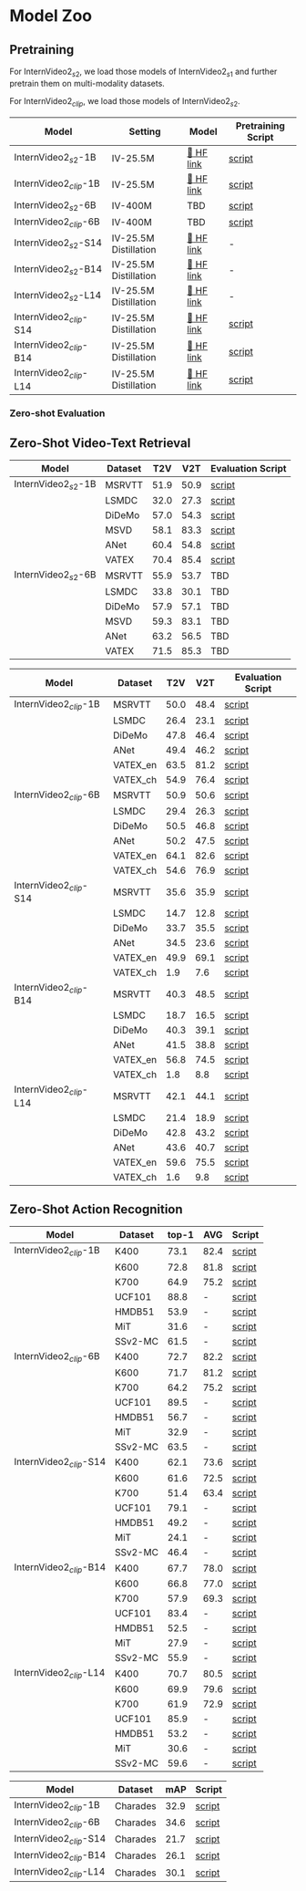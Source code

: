 # Model Zoo


## Pretraining 
For $\text{InternVideo2}_{s2}$, we load those models of $\text{InternVideo2}_{s1}$ and further pretrain them on multi-modality datasets.

For $\text{InternVideo2}_{clip}$, we load those models of $\text{InternVideo2}_{s2}$.


| Model    | Setting     | Model  | Pretraining Script  |
| -------- | ----------- | ------ | ------------- |
| $\text{InternVideo2}_{s2}$-1B | IV-25.5M          | [:hugs: HF link](https://huggingface.co/OpenGVLab/InternVideo2-Stage2_1B-224p-f4) | [script](scripts/pretraining/stage2/1B/run.sh)  |
| $\text{InternVideo2}_{clip}$-1B | IV-25.5M        |  [:hugs: HF link](https://huggingface.co/OpenGVLab/InternVideo2-CLIP-1B-224p-f8) | [script](scripts/pretraining/clip/1B/run.sh)  |
| $\text{InternVideo2}_{s2}$-6B | IV-400M         |  TBD | [script](scripts/pretraining/stage2/6B/run.sh) |
| $\text{InternVideo2}_{clip}$-6B | IV-400M         |  TBD | [script](scripts/pretraining/clip/6B/run.sh) |
| $\text{InternVideo2}_{s2}$-S14 | IV-25.5M Distillation |  [:hugs: HF link](https://huggingface.co/OpenGVLab/InternVideo2_distillation_models/blob/main/stage1/S14/S14_dist_1B_stage2/pytorch_model.bin) | - |
| $\text{InternVideo2}_{s2}$-B14 | IV-25.5M Distillation |  [:hugs: HF link](https://huggingface.co/OpenGVLab/InternVideo2_distillation_models/tree/main/stage1/B14/B14_dist_1B_stage2/pytorch_model.bin) | - |
| $\text{InternVideo2}_{s2}$-L14 | IV-25.5M Distillation |  [:hugs: HF link](https://huggingface.co/OpenGVLab/InternVideo2_distillation_models/blob/main/stage1/L14/L14_dist_1B_stage2/pytorch_model.bin) | - |
| $\text{InternVideo2}_{clip}$-S14 | IV-25.5M Distillation |  [:hugs: HF link](https://huggingface.co/OpenGVLab/InternVideo2_distillation_models/resolve/main/clip/S14/pytorch_model.bin) | [script](scripts/pretraining/clip/S14/run.sh) |
| $\text{InternVideo2}_{clip}$-B14 | IV-25.5M Distillation |  [:hugs: HF link](https://huggingface.co/OpenGVLab/InternVideo2_distillation_models/resolve/main/clip/B14/pytorch_model.bin) | [script](scripts/pretraining/clip/B14/run.sh) |
| $\text{InternVideo2}_{clip}$-L14 | IV-25.5M Distillation |  [:hugs: HF link](https://huggingface.co/OpenGVLab/InternVideo2_distillation_models/resolve/main/clip/L14/pytorch_model.bin) | [script](scripts/pretraining/clip/L14/run.sh) |


### Zero-shot Evaluation

## Zero-Shot Video-Text Retrieval

| Model    | Dataset     |  T2V  | V2T  | Evaluation Script  |
| -------- | ----------- | ------ | ------- | ------- |
| $\text{InternVideo2}_{s2}$-1B | MSRVTT | 51.9 | 50.9 | [script](scripts/evaluation/stage2/zero_shot/1B/eval_msrvtt.sh) |
|                               | LSMDC  | 32.0 | 27.3 | [script](scripts/evaluation/stage2/zero_shot/1B/eval_lsmdc.sh) |
|                               | DiDeMo | 57.0 | 54.3 | [script](scripts/evaluation/stage2/zero_shot/1B/eval_didemo.sh) |
|                               | MSVD   | 58.1 | 83.3 | [script](scripts/evaluation/stage2/zero_shot/1B/eval_msvd.sh) |
|                               | ANet   | 60.4 | 54.8 | [script](scripts/evaluation/stage2/zero_shot/1B/eval_anet.sh) |
|                               | VATEX  | 70.4 | 85.4 | [script](scripts/evaluation/stage2/zero_shot/1B/eval_vatex.sh) |
| $\text{InternVideo2}_{s2}$-6B | MSRVTT | 55.9 | 53.7 | TBD |
|                               | LSMDC  | 33.8 | 30.1 | TBD |
|                               | DiDeMo | 57.9 | 57.1 | TBD |
|                               | MSVD   | 59.3 | 83.1 | TBD |
|                               | ANet   | 63.2 | 56.5 | TBD |
|                               | VATEX  | 71.5 | 85.3 | TBD |


| Model    | Dataset     |  T2V  | V2T  | Evaluation Script  |
| -------- | ----------- | ------ | ------- | ------- |
| $\text{InternVideo2}_{clip}$-1B | MSRVTT | 50.0 | 48.4 | [script](scripts/evaluation/clip/zero_shot/1B/eval_msrvtt.sh) |
|                               | LSMDC  | 26.4 | 23.1 | [script](scripts/evaluation/clip/zero_shot/1B/eval_lsmdc.sh) |
|                               | DiDeMo | 47.8 | 46.4 | [script](scripts/evaluation/clip/zero_shot/1B/eval_didemo.sh) |
|                               | ANet   | 49.4 | 46.2 | [script](scripts/evaluation/clip/zero_shot/1B/eval_anet.sh) |
|                               | VATEX_en  | 63.5 | 81.2 | [script](scripts/evaluation/clip/zero_shot/1B/eval_vatex_en.sh) |
|                               | VATEX_ch  | 54.9 | 76.4 | [script](scripts/evaluation/clip/zero_shot/1B/eval_vatex_ch.sh) |
| $\text{InternVideo2}_{clip}$-6B | MSRVTT | 50.9 | 50.6 | [script](scripts/evaluation/clip/zero_shot/6B/eval_msrvtt.sh) |
|                               | LSMDC  | 29.4 | 26.3 | [script](scripts/evaluation/clip/zero_shot/6B/eval_lsmdc.sh) |
|                               | DiDeMo | 50.5 | 46.8| [script](scripts/evaluation/clip/zero_shot/6B/eval_didemo.sh) |
|                               | ANet   | 50.2 | 47.5 | [script](scripts/evaluation/clip/zero_shot/6B/eval_anet.sh) |
|                               | VATEX_en  | 64.1 | 82.6 | [script](scripts/evaluation/clip/zero_shot/6B/eval_vatex_en.sh) |
|                               | VATEX_ch  | 54.6 | 76.9 | [script](scripts/evaluation/clip/zero_shot/6B/eval_vatex_ch.sh) |
| $\text{InternVideo2}_{clip}$-S14 | MSRVTT | 35.6 | 35.9 | [script](scripts/evaluation/clip/zero_shot/S14/eval_msrvtt.sh) |
|                               | LSMDC  | 14.7 | 12.8 | [script](scripts/evaluation/clip/zero_shot/S14/eval_lsmdc.sh) |
|                               | DiDeMo | 33.7 | 35.5 | [script](scripts/evaluation/clip/zero_shot/S14/eval_didemo.sh) |
|                               | ANet   | 34.5 | 23.6 | [script](scripts/evaluation/clip/zero_shot/S14/eval_anet.sh) |
|                               | VATEX_en  | 49.9 | 69.1 | [script](scripts/evaluation/clip/zero_shot/S14/eval_vatex_en.sh) |
|                               | VATEX_ch  | 1.9 | 7.6 | [script](scripts/evaluation/clip/zero_shot/S14/eval_vatex_ch.sh) |
| $\text{InternVideo2}_{clip}$-B14 | MSRVTT | 40.3 | 48.5 | [script](scripts/evaluation/clip/zero_shot/B14/eval_msrvtt.sh) |
|                               | LSMDC  | 18.7 | 16.5 | [script](scripts/evaluation/clip/zero_shot/B14/eval_lsmdc.sh) |
|                               | DiDeMo | 40.3 | 39.1 | [script](scripts/evaluation/clip/zero_shot/B14/eval_didemo.sh) |
|                               | ANet   | 41.5 | 38.8 | [script](scripts/evaluation/clip/zero_shot/B14/eval_anet.sh) |
|                               | VATEX_en  | 56.8 | 74.5 | [script](scripts/evaluation/clip/zero_shot/B14/eval_vatex_en.sh) |
|                               | VATEX_ch  | 1.8 | 8.8 | [script](scripts/evaluation/clip/zero_shot/B14/eval_vatex_ch.sh) |
| $\text{InternVideo2}_{clip}$-L14 | MSRVTT | 42.1 | 44.1 | [script](scripts/evaluation/clip/zero_shot/L14/eval_msrvtt.sh) |
|                               | LSMDC  | 21.4 | 18.9 | [script](scripts/evaluation/clip/zero_shot/L14/eval_lsmdc.sh) |
|                               | DiDeMo | 42.8 | 43.2 | [script](scripts/evaluation/clip/zero_shot/L14/eval_didemo.sh) |
|                               | ANet   | 43.6 | 40.7 | [script](scripts/evaluation/clip/zero_shot/L14/eval_anet.sh) |
|                               | VATEX_en  | 59.6 | 75.5 | [script](scripts/evaluation/clip/zero_shot/L14/eval_vatex_en.sh) |
|                               | VATEX_ch  | 1.6 | 9.8 | [script](scripts/evaluation/clip/zero_shot/L14/eval_vatex_ch.sh) |


## Zero-Shot Action Recognition

| Model    | Dataset     |  top-1  | AVG  | Script  |
| -------- | ----------- | ------ | ------- | ------- |
| $\text{InternVideo2}_{clip}$-1B | K400 | 73.1 | 82.4 | [script](scripts/evaluation/clip/zero_shot/1B/eval_k400.sh) |
|                                 | K600  | 72.8 | 81.8 | [script](scripts/evaluation/clip/zero_shot/1B/eval_k600.sh) |
|                                 | K700 | 64.9 | 75.2 | [script](scripts/evaluation/clip/zero_shot/1B/eval_k700.sh) |
|                                 | UCF101 | 88.8 | - | [script](scripts/evaluation/clip/zero_shot/1B/eval_ucf101.sh) |
|                                 | HMDB51 | 53.9 | - | [script](scripts/evaluation/clip/zero_shot/1B/eval_hmdb51.sh) |
|                                 | MiT | 31.6 | - | [script](scripts/evaluation/clip/zero_shot/1B/eval_mit.sh) |
|                                 | SSv2-MC | 61.5 | - | [script](scripts/evaluation/clip/zero_shot/1B/eval_ssv2_mc.sh) |
| $\text{InternVideo2}_{clip}$-6B | K400 | 72.7 | 82.2 | [script](scripts/evaluation/clip/zero_shot/1B/eval_k400.sh) |
|                                 | K600  | 71.7 | 81.2 | [script](scripts/evaluation/clip/zero_shot/1B/eval_k600.sh) |
|                                 | K700 | 64.2 | 75.2 | [script](scripts/evaluation/clip/zero_shot/1B/eval_k700.sh) |
|                                 | UCF101 | 89.5 | - | [script](scripts/evaluation/clip/zero_shot/1B/eval_ucf101.sh) |
|                                 | HMDB51 | 56.7 | - | [script](scripts/evaluation/clip/zero_shot/1B/eval_hmdb51.sh) |
|                                 | MiT | 32.9 | - | [script](scripts/evaluation/clip/zero_shot/1B/eval_mit.sh) |
|                                 | SSv2-MC | 63.5 | - | [script](scripts/evaluation/clip/zero_shot/1B/eval_ssv2_mc.sh) |
| $\text{InternVideo2}_{clip}$-S14 | K400 | 62.1 | 73.6 | [script](scripts/evaluation/clip/zero_shot/S14/eval_k400.sh) |
|                                 | K600  | 61.6 | 72.5 | [script](scripts/evaluation/clip/zero_shot/S14/eval_k600.sh) |
|                                 | K700 | 51.4 | 63.4 | [script](scripts/evaluation/clip/zero_shot/S14/eval_k700.sh) |
|                                 | UCF101 | 79.1 | - | [script](scripts/evaluation/clip/zero_shot/S14/eval_ucf101.sh) |
|                                 | HMDB51 | 49.2 | - | [script](scripts/evaluation/clip/zero_shot/S14/eval_hmdb51.sh) |
|                                 | MiT | 24.1 | - | [script](scripts/evaluation/clip/zero_shot/S14/eval_mit.sh) |
|                                 | SSv2-MC | 46.4 | - | [script](scripts/evaluation/clip/zero_shot/S14/eval_ssv2_mc.sh) |
| $\text{InternVideo2}_{clip}$-B14 | K400 | 67.7 | 78.0 | [script](scripts/evaluation/clip/zero_shot/B14/eval_k400.sh) |
|                                 | K600  | 66.8 | 77.0 | [script](scripts/evaluation/clip/zero_shot/B14/eval_k600.sh) |
|                                 | K700 | 57.9 | 69.3 | [script](scripts/evaluation/clip/zero_shot/B14/eval_k700.sh) |
|                                 | UCF101 | 83.4 | - | [script](scripts/evaluation/clip/zero_shot/B14/eval_ucf101.sh) |
|                                 | HMDB51 | 52.5 | - | [script](scripts/evaluation/clip/zero_shot/B14/eval_hmdb51.sh) |
|                                 | MiT | 27.9 | - | [script](scripts/evaluation/clip/zero_shot/B14/eval_mit.sh) |
|                                 | SSv2-MC | 55.9 | - | [script](scripts/evaluation/clip/zero_shot/B14/eval_ssv2_mc.sh) |
| $\text{InternVideo2}_{clip}$-L14 | K400 | 70.7 | 80.5 | [script](scripts/evaluation/clip/zero_shot/L14/eval_k400.sh) |
|                                 | K600  | 69.9 | 79.6 | [script](scripts/evaluation/clip/zero_shot/L14/eval_k600.sh) |
|                                 | K700 | 61.9 | 72.9 | [script](scripts/evaluation/clip/zero_shot/L14/eval_k700.sh) |
|                                 | UCF101 | 85.9 | - | [script](scripts/evaluation/clip/zero_shot/L14/eval_ucf101.sh) |
|                                 | HMDB51 | 53.2 | - | [script](scripts/evaluation/clip/zero_shot/L14/eval_hmdb51.sh) |
|                                 | MiT | 30.6 | - | [script](scripts/evaluation/clip/zero_shot/L14/eval_mit.sh) |
|                                 | SSv2-MC | 59.6 | - | [script](scripts/evaluation/clip/zero_shot/L14/eval_ssv2_mc.sh) |

| Model    | Dataset     |  mAP  | Script  |
| -------- | ----------- | ------ | ------- |
| $\text{InternVideo2}_{clip}$-1B | Charades | 32.9 | [script](scripts/evaluation/clip/zero_shot/1B/eval_charades_mc.sh) |
| $\text{InternVideo2}_{clip}$-6B | Charades | 34.6 | [script](scripts/evaluation/clip/zero_shot/6B/eval_charades_mc.sh) |
| $\text{InternVideo2}_{clip}$-S14 | Charades | 21.7 | [script](scripts/evaluation/clip/zero_shot/S14/eval_charades_mc.sh) |
| $\text{InternVideo2}_{clip}$-B14 | Charades | 26.1 | [script](scripts/evaluation/clip/zero_shot/B14/eval_charades_mc.sh) |
| $\text{InternVideo2}_{clip}$-L14 | Charades | 30.1 | [script](scripts/evaluation/clip/zero_shot/L14/eval_charades_mc.sh) |
